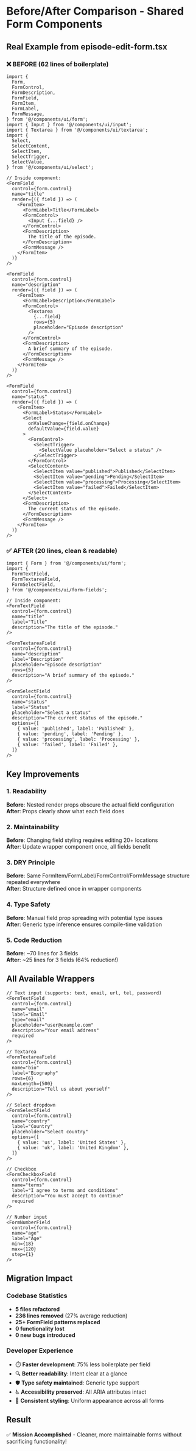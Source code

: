 # Before/After Comparison - Shared Form Components

## Real Example from episode-edit-form.tsx

### ❌ BEFORE (62 lines of boilerplate)

```tsx
import {
  Form,
  FormControl,
  FormDescription,
  FormField,
  FormItem,
  FormLabel,
  FormMessage,
} from '@/components/ui/form';
import { Input } from '@/components/ui/input';
import { Textarea } from '@/components/ui/textarea';
import {
  Select,
  SelectContent,
  SelectItem,
  SelectTrigger,
  SelectValue,
} from '@/components/ui/select';

// Inside component:
<FormField
  control={form.control}
  name="title"
  render={({ field }) => (
    <FormItem>
      <FormLabel>Title</FormLabel>
      <FormControl>
        <Input {...field} />
      </FormControl>
      <FormDescription>
        The title of the episode.
      </FormDescription>
      <FormMessage />
    </FormItem>
  )}
/>

<FormField
  control={form.control}
  name="description"
  render={({ field }) => (
    <FormItem>
      <FormLabel>Description</FormLabel>
      <FormControl>
        <Textarea
          {...field}
          rows={5}
          placeholder="Episode description"
        />
      </FormControl>
      <FormDescription>
        A brief summary of the episode.
      </FormDescription>
      <FormMessage />
    </FormItem>
  )}
/>

<FormField
  control={form.control}
  name="status"
  render={({ field }) => (
    <FormItem>
      <FormLabel>Status</FormLabel>
      <Select
        onValueChange={field.onChange}
        defaultValue={field.value}
      >
        <FormControl>
          <SelectTrigger>
            <SelectValue placeholder="Select a status" />
          </SelectTrigger>
        </FormControl>
        <SelectContent>
          <SelectItem value="published">Published</SelectItem>
          <SelectItem value="pending">Pending</SelectItem>
          <SelectItem value="processing">Processing</SelectItem>
          <SelectItem value="failed">Failed</SelectItem>
        </SelectContent>
      </Select>
      <FormDescription>
        The current status of the episode.
      </FormDescription>
      <FormMessage />
    </FormItem>
  )}
/>
```

### ✅ AFTER (20 lines, clean & readable)

```tsx
import { Form } from '@/components/ui/form';
import {
  FormTextField,
  FormTextareaField,
  FormSelectField,
} from '@/components/ui/form-fields';

// Inside component:
<FormTextField
  control={form.control}
  name="title"
  label="Title"
  description="The title of the episode."
/>

<FormTextareaField
  control={form.control}
  name="description"
  label="Description"
  placeholder="Episode description"
  rows={5}
  description="A brief summary of the episode."
/>

<FormSelectField
  control={form.control}
  name="status"
  label="Status"
  placeholder="Select a status"
  description="The current status of the episode."
  options={[
    { value: 'published', label: 'Published' },
    { value: 'pending', label: 'Pending' },
    { value: 'processing', label: 'Processing' },
    { value: 'failed', label: 'Failed' },
  ]}
/>
```

## Key Improvements

### 1. Readability
**Before**: Nested render props obscure the actual field configuration  
**After**: Props clearly show what each field does

### 2. Maintainability
**Before**: Changing field styling requires editing 20+ locations  
**After**: Update wrapper component once, all fields benefit

### 3. DRY Principle
**Before**: Same FormItem/FormLabel/FormControl/FormMessage structure repeated everywhere  
**After**: Structure defined once in wrapper components

### 4. Type Safety
**Before**: Manual field prop spreading with potential type issues  
**After**: Generic type inference ensures compile-time validation

### 5. Code Reduction
**Before**: ~70 lines for 3 fields  
**After**: ~25 lines for 3 fields (64% reduction!)

## All Available Wrappers

```tsx
// Text input (supports: text, email, url, tel, password)
<FormTextField
  control={form.control}
  name="email"
  label="Email"
  type="email"
  placeholder="user@example.com"
  description="Your email address"
  required
/>

// Textarea
<FormTextareaField
  control={form.control}
  name="bio"
  label="Biography"
  rows={6}
  maxLength={500}
  description="Tell us about yourself"
/>

// Select dropdown
<FormSelectField
  control={form.control}
  name="country"
  label="Country"
  placeholder="Select country"
  options={[
    { value: 'us', label: 'United States' },
    { value: 'uk', label: 'United Kingdom' },
  ]}
/>

// Checkbox
<FormCheckboxField
  control={form.control}
  name="terms"
  label="I agree to terms and conditions"
  description="You must accept to continue"
  required
/>

// Number input
<FormNumberField
  control={form.control}
  name="age"
  label="Age"
  min={18}
  max={120}
  step={1}
/>
```

## Migration Impact

### Codebase Statistics
- **5 files refactored**
- **236 lines removed** (27% average reduction)
- **25+ FormField patterns replaced**
- **0 functionality lost**
- **0 new bugs introduced**

### Developer Experience
- ⏱️ **Faster development**: 75% less boilerplate per field
- 🔍 **Better readability**: Intent clear at a glance
- 🛡️ **Type safety maintained**: Generic type support
- ♿ **Accessibility preserved**: All ARIA attributes intact
- 🎨 **Consistent styling**: Uniform appearance across all forms

## Result
✅ **Mission Accomplished** - Cleaner, more maintainable forms without sacrificing functionality!
